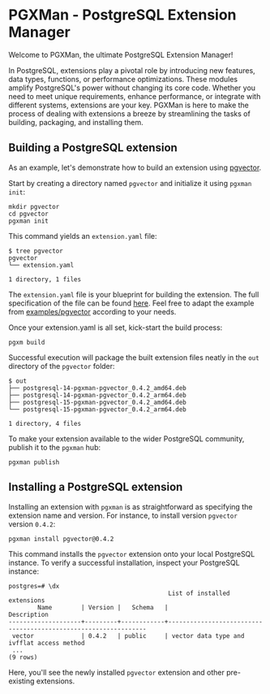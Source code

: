 # PGXMan - PostgreSQL Extension Manager

Welcome to PGXMan, the ultimate PostgreSQL Extension Manager!

In PostgreSQL, extensions play a pivotal role by introducing new features, data types, functions, or performance optimizations. These modules amplify PostgreSQL's power without changing its core code. Whether you need to meet unique requirements, enhance performance, or integrate with different systems, extensions are your key. PGXMan is here to make the process of dealing with extensions a breeze by streamlining the tasks of building, packaging, and installing them.

## Building a PostgreSQL extension

As an example, let's demonstrate how to build an extension using [pgvector](https://github.com/pgvector/pgvector).

Start by creating a directory named `pgvector` and initialize it using `pgxman init`:

```console
mkdir pgvector
cd pgvector
pgxman init
```

This command yields an `extension.yaml` file:

```console
$ tree pgvector
pgvector
└── extension.yaml

1 directory, 1 files
```

The `extension.yaml` file is your blueprint for building the extension. The full specification of the file can be found [here](spec/extension.yaml.md).
Feel free to adapt the example from [examples/pgvector](examples/pgvector) according to your needs.

Once your extension.yaml is all set, kick-start the build process:

```console
pgxm build
```

Successful execution will package the built extension files neatly in the `out` directory of the `pgvector` folder:

```console
$ out
├── postgresql-14-pgxman-pgvector_0.4.2_amd64.deb
├── postgresql-14-pgxman-pgvector_0.4.2_arm64.deb
├── postgresql-15-pgxman-pgvector_0.4.2_amd64.deb
└── postgresql-15-pgxman-pgvector_0.4.2_arm64.deb

1 directory, 4 files
```

To make your extension available to the wider PostgreSQL community, publish it to the `pgxman` hub:

```console
pgxman publish
```

## Installing a PostgreSQL extension

Installing an extension with `pgxman` is as straightforward as specifying the extension name and version. For instance, to install version `pgvector` version `0.4.2`:

```console
pgxman install pgvector@0.4.2
```

This command installs the `pgvector` extension onto your local PostgreSQL instance. To verify a successful installation, inspect your PostgreSQL instance:

```psql
postgres=# \dx
                                            List of installed extensions
        Name        | Version |   Schema   |                              Description
--------------------+---------+------------+----------------------------------------------------------------
 vector             | 0.4.2   | public     | vector data type and ivfflat access method
 ...
(9 rows)
```

Here, you'll see the newly installed `pgvector` extension and other pre-existing extensions.
